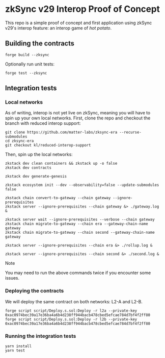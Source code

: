 # zkSync v29 Interop Proof of Concept

This repo is a simple proof of concept and first application using zkSync v29's interop feature: an interop game of _hot potato_.

## Building the contracts

```
forge build --zksync
``` 

Optionally run unit tests:

```
forge test --zksync
```

## Integration tests

### Local networks
As of writing, interop is not yet live on zkSync, meaning you will have to spin up your own local networks. First, clone the repo and checkout the branch with reduced interop support:

```
git clone https://github.com/matter-labs/zksync-era --recurse-submodules
cd zksync-era
git checkout kl/reduced-interop-support
```

Then, spin up the local networks:

```
zkstack dev clean containers && zkstack up -o false
zkstack dev contracts

zkstack dev generate-genesis

zkstack ecosystem init --dev --observability=false --update-submodules false

zkstack chain convert-to-gateway --chain gateway --ignore-prerequisites
zkstack server --ignore-prerequisites --chain gateway &> ./gateway.log & 

zkstack server wait --ignore-prerequisites --verbose --chain gateway
zkstack chain migrate-to-gateway --chain era --gateway-chain-name gateway
zkstack chain migrate-to-gateway --chain second --gateway-chain-name gateway

zkstack server --ignore-prerequisites --chain era &> ./rollup.log &

zkstack server --ignore-prerequisites --chain second &> ./second.log &
```

> [!NOTE]
> You may need to run the above commands twice if you encounter some issues.

### Deploying the contracts

We will deploy the same contract on both networks: L2-A and L2-B.

```
forge script script/Deploy.s.sol:Deploy -r l2a --private-key 0xac0974bec39a17e36ba4a6b4d238ff944bacb478cbed5efcae784d7bf4f2ff80
forge script script/Deploy.s.sol:Deploy -r l2b --private-key 0xac0974bec39a17e36ba4a6b4d238ff944bacb478cbed5efcae784d7bf4f2ff80
```

### Running the integration tests

```
yarn install
yarn test
```



<!-- ## Foundry

**Foundry is a blazing fast, portable and modular toolkit for Ethereum application development written in Rust.**

Foundry consists of:

-   **Forge**: Ethereum testing framework (like Truffle, Hardhat and DappTools).
-   **Cast**: Swiss army knife for interacting with EVM smart contracts, sending transactions and getting chain data.
-   **Anvil**: Local Ethereum node, akin to Ganache, Hardhat Network.
-   **Chisel**: Fast, utilitarian, and verbose solidity REPL.

## Documentation

https://book.getfoundry.sh/

## Usage

### Build

```shell
$ forge build
```

### Test

```shell
$ forge test
```

### Format

```shell
$ forge fmt
```

### Gas Snapshots

```shell
$ forge snapshot
```

### Anvil

```shell
$ anvil
```

### Deploy

```shell
$ forge script script/Counter.s.sol:CounterScript --rpc-url <your_rpc_url> --private-key <your_private_key>
```

### Cast

```shell
$ cast <subcommand>
```

### Help

```shell
$ forge --help
$ anvil --help
$ cast --help
``` -->

